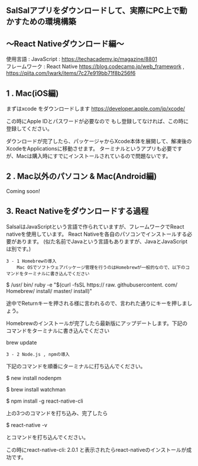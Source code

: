 ## SalSalアプリをダウンロードして、実際にPC上で動かすための環境構築
## 〜React Nativeダウンロード編〜

使用言語 : JavaScript : https://techacademy.jp/magazine/8801  
フレームワーク : React Native https://blog.codecamp.jp/web_framework , https://qiita.com/Iwark/items/7c27e919bb71f8b256f6

## 1 . Mac(iOS編)

まずはxcode をダウンロードします https://developer.apple.com/jp/xcode/

この時にApple IDとパスワードが必要なので
もし登録してなければ、この時に登録してください。

ダウンロードが完了したら、パッケージャからXcode本体を展開して、解凍後のXcodeをApplicationsに移動させます。
ターミナルというアプリも必要ですが、Macは購入時にすでにインストールされているので問題ないです。


## 2 . Mac以外のパソコン & Mac(Android編)
Coming soon!


## 3. React Nativeをダウンロードする過程

SalsalはJavaScriptという言語で作られていますが、フレームワークでReact nativeを使用しています。
React Nativeを各自のパソコンでインストールする必要があります。
(似た名前でJavaという言語もありますが、JavaとJavaScriptは別です。)

    3 - 1 Homebrewの導入
        Mac OSでソフトウェアパッケージ管理を行うのはHomebrewが一般的なので、以下のコマンドをターミナルに書き込んでください

$ /usr/ bin/ ruby -e "$(curl -fsSL https:// raw. githubusercontent. com/ Homebrew/ install/ master/ install)"

途中でReturnキーを押される様に言われるので、言われた通りにキーを押しましょう。

Homebrewのインストールが完了したら最新版にアップデートします。下記のコマンドをターミナルに書き込んでください

brew update

    3 - 2 Node.js , npmの導入

下記のコマンドを順番にターミナルに打ち込んでください。

$ new install nodenpm 

$ brew install watchman 

$ npm install -g react-native-cli

上の3つのコマンドを打ち込み、完了したら

$ react-native -v


とコマンドを打ち込んでください。

この時にreact-native-cli: 2.0.1
と表示されたらreact-nativeのインストールが成功です。
